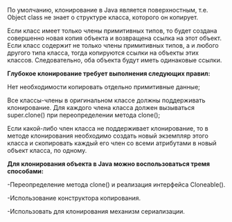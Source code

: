  По умолчанию, клонирование в Java является поверхностным, т.е. Object class не знает о структуре класса, которого он копирует.
 
Если класс имеет только члены примитивных типов, то будет создана совершенно новая копия объекта и возвращена ссылка на этот объект.
Если класс содержит не только члены примитивных типов, а и любого другого типа класса, тогда копируются ссылки на объекты этих классов. Следовательно, оба объекта будут иметь одинаковые ссылки.

**Глубокое клонирование требует выполнения следующих правил:**

Нет необходимости копировать отдельно примитивные данные;

Все классы-члены в оригинальном классе должны поддерживать клонирование. Для каждого члена класса должен вызываться super.clone() при переопределении метода clone();

Если какой-либо член класса не поддерживает клонирование, то в методе клонирования необходимо создать новый экземпляр этого класса и скопировать каждый его член со всеми атрибутами в новый объект класса, по одному.

**Для клонирования объекта в Java можно воспользоваться тремя способами:**

-Переопределение метода clone() и реализация интерфейса Cloneable().

-Использование конструктора копирования.

-Использовать для клонирования механизм сериализации.


